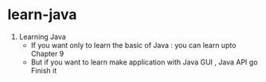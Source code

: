 # learn-java

1. Learning Java
   - If you want only to learn the basic of Java : you can learn upto Chapter 9
   - But if you want to learn make application with Java GUI , Java API go Finish it
